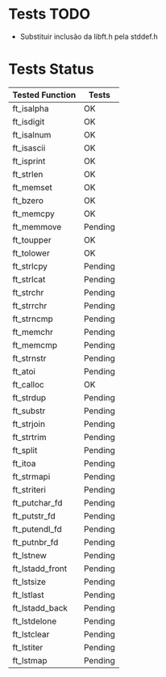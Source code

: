 # Tests TODO

- Substituir inclusão da libft.h pela stddef.h

# Tests Status

|Tested Function|Tests|
|-|-|
|ft_isalpha|OK|
|ft_isdigit|OK|
|ft_isalnum|OK|
|ft_isascii|OK|
|ft_isprint|OK|
|ft_strlen|OK|
|ft_memset|OK|
|ft_bzero|OK|
|ft_memcpy|OK|
|ft_memmove|Pending|
|ft_toupper|OK|
|ft_tolower|OK|
|ft_strlcpy|Pending|
|ft_strlcat|Pending|
|ft_strchr|Pending|
|ft_strrchr|Pending|
|ft_strncmp|Pending|
|ft_memchr|Pending|
|ft_memcmp|Pending|
|ft_strnstr|Pending|
|ft_atoi|Pending|
|ft_calloc|OK|
|ft_strdup|Pending|
|ft_substr|Pending|
|ft_strjoin|Pending|
|ft_strtrim|Pending|
|ft_split|Pending|
|ft_itoa|Pending|
|ft_strmapi|Pending|
|ft_striteri|Pending|
|ft_putchar_fd|Pending|
|ft_putstr_fd|Pending|
|ft_putendl_fd|Pending|
|ft_putnbr_fd|Pending|
|ft_lstnew|Pending|
|ft_lstadd_front|Pending|
|ft_lstsize|Pending|
|ft_lstlast|Pending|
|ft_lstadd_back|Pending|
|ft_lstdelone|Pending|
|ft_lstclear|Pending|
|ft_lstiter|Pending|
|ft_lstmap|Pending|

